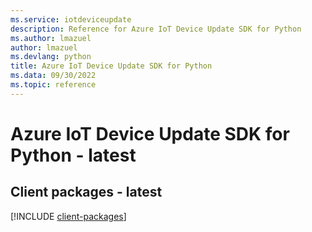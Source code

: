 ```yaml
---
ms.service: iotdeviceupdate
description: Reference for Azure IoT Device Update SDK for Python
ms.author: lmazuel
author: lmazuel
ms.devlang: python
title: Azure IoT Device Update SDK for Python
ms.data: 09/30/2022
ms.topic: reference
---
```

# Azure IoT Device Update SDK for Python - latest

## Client packages - latest
[!INCLUDE [client-packages](iot-device-update-client-index.md)]